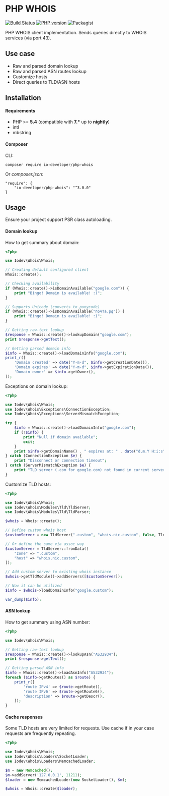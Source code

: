 # PHP WHOIS

[![Build Status](https://travis-ci.org/io-developer/php-whois.svg?branch=master)](https://travis-ci.org/io-developer/php-whois)
[![PHP version](https://img.shields.io/badge/php-%3E%3D5.4-8892BF.svg)](https://secure.php.net/)
[![Packagist](https://img.shields.io/packagist/v/io-developer/php-whois.svg)](https://packagist.org/packages/io-developer/php-whois)

PHP WHOIS client implementation. Sends queries directly to WHOIS services (via port 43).

## Use case
 * Raw and parsed domain lookup
 * Raw and parsed ASN routes lookup
 * Customize hosts
 * Direct queries to TLD/ASN hosts

## Installation

#### Requirements
* PHP >= __5.4__ (compatible with __7.*__ up to __nightly__)
* intl
* mbstring

#### Composer
CLI:
````
composer require io-developer/php-whois
````
Or _composer.json_:
````
"require": {
    "io-developer/php-whois": "^3.0.0"
}
````


## Usage
Ensure your project support PSR class autoloading.

#### Domain lookup

How to get summary about domain:
```php
<?php

use Iodev\Whois\Whois;

// Creating default configured client
Whois::create();

// Checking availability
if (Whois::create()->isDomainAvailable("google.com")) {
    print "Bingo! Domain is available! :)";
}

// Supports Unicode (converts to punycode)
if (Whois::create()->isDomainAvailable("почта.рф")) {
    print "Bingo! Domain is available! :)";
}

// Getting raw-text lookup
$response = Whois::create()->lookupDomain("google.com");
print $response->getText();

// Getting parsed domain info
$info = Whois::create()->loadDomainInfo("google.com");
print_r([
    'Domain created' => date("Y-m-d", $info->getCreationDate()),
    'Domain expires' => date("Y-m-d", $info->getExpirationDate()),
    'Domain owner' => $info->getOwner(),
]);

```

Exceptions on domain lookup:
```php
<?php

use Iodev\Whois\Whois;
use Iodev\Whois\Exceptions\ConnectionException;
use Iodev\Whois\Exceptions\ServerMismatchException;

try {
    $info = Whois::create()->loadDomainInfo("google.com");
    if (!$info) {
        print "Null if domain available";
        exit;
    }
    print $info->getDomainName() . " expires at: " . date("d.m.Y H:i:s", $info->getExpirationDate());
} catch (ConnectionException $e) {
    print "Disconnect or connection timeout";
} catch (ServerMismatchException $e) {
    print "TLD server (.com for google.com) not found in current server hosts";
}
```

Сustomize TLD hosts:
```php
<?php

use Iodev\Whois\Whois;
use Iodev\Whois\Modules\Tld\TldServer;
use Iodev\Whois\Modules\Tld\TldParser;

$whois = Whois::create();

// Define custom whois host
$customServer = new TldServer(".custom", "whois.nic.custom", false, TldParser::create());

// Or define the same via assoc way
$customServer = TldServer::fromData([
    "zone" => ".custom",
    "host" => "whois.nic.custom",
]);

// Add custom server to existing whois instance
$whois->getTldModule()->addServers([$customServer]);

// Now it can be utilized
$info = $whois->loadDomainInfo("google.custom");

var_dump($info);
```

#### ASN lookup

How to get summary using ASN number:
```php
<?php

use Iodev\Whois\Whois;

// Getting raw-text lookup
$response = Whois::create()->lookupAsn("AS32934");
print $response->getText();

// Getting parsed ASN info
$info = Whois::create()->loadAsnInfo("AS32934");
foreach ($info->getRoutes() as $route) {
    print_r([
        'route IPv4' => $route->getRoute(),
        'route IPv6' => $route->getRoute6(),
        'description' => $route->getDescr(),
    ]);   
}

```

#### Cache responses
Some TLD hosts are very limited for requests. Use cache if in your case requests are frequently repeating.
```php
<?php

use Iodev\Whois\Whois;
use Iodev\Whois\Loaders\SocketLoader;
use Iodev\Whois\Loaders\MemcachedLoader;

$m = new Memcached();
$m->addServer('127.0.0.1', 11211);
$loader = new MemcachedLoader(new SocketLoader(), $m);

$whois = Whois::create($loader);
```


